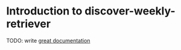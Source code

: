 # Introduction to discover-weekly-retriever

TODO: write [great documentation](http://jacobian.org/writing/what-to-write/)
